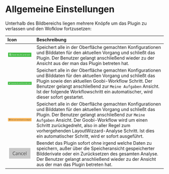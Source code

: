# Allgemeine Einstellungen

Unterhalb des Bildbereichs liegen mehrere Knöpfe um das Plugin zu verlassen und den Wofklow fortzusetzen:

| Icon | Beschreibung |
| :--- | :--- |
| ![](../../../../.gitbook/assets/layoutwizzard_51.png)  | Speichert alle in der Oberfläche gemachten Konfigurationen und Bilddaten für den aktuellen Vorgang und schließt das Plugin. Der Benutzer gelangt anschließend wieder zu der Ansicht aus der man das Plugin betreten hat. |
| ![](../../../../.gitbook/assets/layoutwizzard_49.png)  | Speichert alle in der Oberfläche gemachten Konfigurationen und Bilddaten für den aktuellen Vorgang und schließt das Plugin sowie den aktuellen Goobi-Workflow Schritt. Der Benutzer gelangt anschließend zur `Meine Aufgaben` Ansicht. Ist der folgende Workflowschritt ein automatischer, wird dieser sofort gestartet. |
| ![](../../../../.gitbook/assets/layoutwizzard_50.png)  | Speichert alle in der Oberfläche gemachten Konfigurationen und Bilddaten für den aktuellen Vorgang und schließt das Plugin.  Der Benutzer gelangt anschließend zur `Meine Aufgaben` Ansicht. Der Goobi-Workflow wird um einen Schritt zurückgedreht, also in aller Regel zum vorhergehenden LayoutWizzard-Analyse Schritt. Ist dies ein automatischer Schritt, wird er sofort ausgeführt. |
| ![](../../../../.gitbook/assets/layoutwizzard_52.png)  | Beendet das Plugin sofort ohne irgend welche Daten zu speichern, außer über die Speicheransicht gespeicherter Bildderivate oder ein Zurücksetzen des gesamten Analyse. Der Benutzer gelangt anschließend wieder zu der Ansicht aus der man das Plugin betreten hat. |

